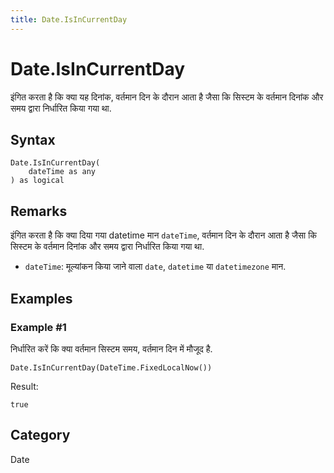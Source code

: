 ```yaml
---
title: Date.IsInCurrentDay
---
```


# Date.IsInCurrentDay


इंगित करता है कि क्या यह दिनांक, वर्तमान दिन के दौरान आता है जैसा कि सिस्टम के वर्तमान दिनांक और समय द्वारा निर्धारित किया गया था.


## Syntax

```powerquery
Date.IsInCurrentDay(
    dateTime as any
) as logical
```


## Remarks

इंगित करता है कि क्या दिया गया datetime मान <code>dateTime</code>, वर्तमान दिन के दौरान आता है जैसा कि सिस्टम के वर्तमान दिनांक और समय द्वारा निर्धारित किया गया था.      <ul>      <li><code>dateTime</code>: मूल्यांकन किया जाने वाला <code>date</code>, <code>datetime</code> या <code>datetimezone</code> मान.</li>      </ul>


## Examples

### Example #1 
निर्धारित करें कि क्या वर्तमान सिस्टम समय, वर्तमान दिन में मौजूद है.
```powerquery
Date.IsInCurrentDay(DateTime.FixedLocalNow())
```

Result: 
```powerquery
true
```




## Category
Date
